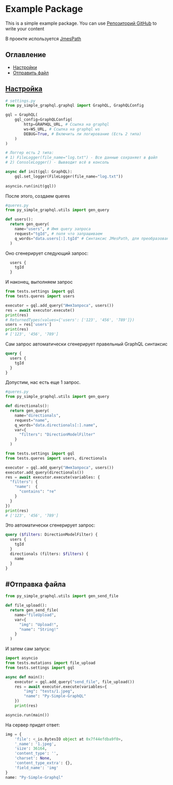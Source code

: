 # Example Package

This is a simple example package. You can use
[Репозиторий GitHub](https://github.com/DephPhascow/py-graphql)
to write your content

В проекте используется [JmesPath](https://jmespath.org/)

## Оглавление

* [Настройки](#settings)
* [Отправить файл](#send-file)

## <a href="#settings">Настройка</a>

```python
# settings.py
from py_simple_graphql.graphql import GraphQL, GraphQLConfig

gql = GraphQL(
    gql_config=GraphQLConfig(
        http=GRAPHQL_URL, # Ссылка на graphql
        ws=WS_URL, # Ссылка на graphql ws
        DEBUG=True, # Включить ли логирование (Есть 2 типа)
    )
)

# Логгер есть 2 типа:
# 1) FileLogger(file_name="log.txt") - Все данные сохраняет в файл
# 2) ConsoleLogger() - Вывводит всё в консоль

async def init(gql: GraphQL):
    gql.set_logger(FileLogger(file_name="log.txt"))
    
asyncio.run(init(gql))
```

После этого, создаем queres

```python
#queres.py
from py_simple_graphql.utils import gen_query

def users():
  return gen_query(
    name="users", # Имя query запроса
    request="tgId", # поля что запрашиваем
    q_words="data.users[:].tgId" # Синтаксис JMesPath, для преобразования
  )
```

Оно сгенерирует следующий запрос:

```graphql
  users {
    tgId
  }
```

И наконец, выполняем запрос

```python
from tests.settings import gql
from tests.queres import users

executor = gql.add_query("ИмяЗапроса", users())
res = await executor.execute()
print(res)
# ReturnedTypes(values={'users': ['123', '456', '789']})
users = res['users']
print(res)
# ['123', '456', '789']
```

Сам запрос автоматически сгенерирует правельный GraphQL синтаксис

```graphql
query {
  users {
    tgId
  }
}
```

Допустим, нас есть еще 1 запрос.

```python
#queres.py
from py_simple_graphql.utils import gen_query

def directionals():
  return gen_query(
    name="directionals",
    request="name", 
    q_words="data.directionals[:].name",
    var={
      "filters": "DirectionModelFilter"
    }
  )
```

```python
from tests.settings import gql
from tests.queres import users, directionals

executor = gql.add_query("ИмяЗапроса", users())
executor.add_query(directionals())
res = await executor.execute(variables: {
  "filters": {
    "name":  {
      "contains": "те"
    }    
  }
})
print(res)
# ['123', '456', '789']
```

Это автоматически сгенерирует запрос:

```graphql
query ($filters: DirectionModelFilter) {
  users {
    tgId
  }
  directionals (filters: $filters) {
    name
  }
}
```

## <a href="#send-file"></a> #Отправка файла

```python
from py_simple_graphql.utils import gen_send_file

def file_upload():
  return gen_send_file(
    name="fileUpload",
    var={
      "img": "Upload!",
      "name": "String!"
    }
  )
```

И затем сам запуск:

```python
import asyncio
from tests.mutations import file_upload
from tests.settings import gql

async def main():
    executor = gql.add_query("send_file", file_upload())
    res = await executor.execute(variables={
        "img": "tests/1.jpeg",
        "name": "Py-Simple-GraphQL"
    })
    print(res)

asyncio.run(main())
```

На сервер придет ответ:

```python
img = {
    'file': <_io.BytesIO object at 0x7f44efdba9f0>, 
    '_name': '1.jpeg', 
    'size': 36164,
    'content_type': '', 
    'charset': None,
    'content_type_extra': {},
    'field_name': 'img'
}
name: "Py-Simple-Graphql"
```
